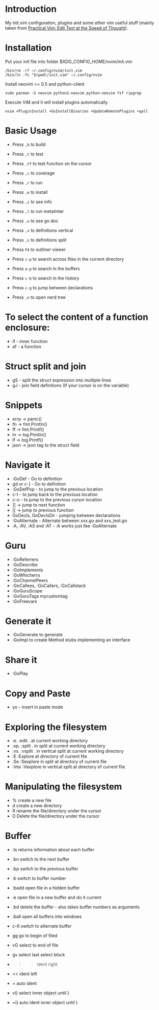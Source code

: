 # Introduction

My init.vim configuration, plugins and some other vim useful stuff (mainly taken from [Practical Vim: Edit Text at the Speed of Thought](http://pragprog.com/book/dnvim/practical-vim)).

# Installation

Put your init file into folder $XDG_CONFIG_HOME/nvim/init.vim
```
/bin/rm -rf ~/.config/nvim/init.vim
/bin/ln -fs "$(pwd)/init.vim" ~/.config/nvim
```

Install neovim >= 0.5 and python-client

```
sudo pacman -S neovim python2-neovim python-neovim fzf ripgrep
```

Execute ViM and it will install plugins automatically
```
nvim +PluginInstall +GoInstallBinaries +UpdateRemotePlugins +qall
```

# Basic Usage

- Press `,b`  to build
- Press `,t`  to test
- Press `,tf` to test function on the cursor
- Press `,c`  to coverage
- Press `,r`  to run
- Press `,e`  to install

- Press `,i`  to see info
- Press `,l`  to run metalinter
- Press `,x`  to see go doc
- Press `,v`  to definitions vertical
- Press `,s`  to definitions split

- Press `F4`  to outliner viewer

- Press `c-p` to search across files in the current directory
- Press `a-p` to search in the buffers
- Press `c-b` to search in the history
- Press `c-g` to jump between declarations

- Press `,n`  to open nerd tree

# To select the content of a function enclosure:
- if - inner function
- af - a function

# Struct split and join
- gS - split the struct expression into multiple lines
- gJ - join field definitions (If your cursor is on the variable)

# Snippets
- errp -> panic()
- fn -> fmt.Println()
- ff -> fmt.Printf()
- ln -> log.Println()
- lf -> log.Printf()
- json -> json tag to the struct field

# Navigate it
- :GoDef - Go to definition
- gd or c-] - Go to definition
- :GoDefPop - to jump to the previous location
- c-t - to jump back to the previous location
- c-o - to jump to the previous cursor location
- ]] -> jump to next function
- [[ -> jump to previous function
- GoDecls, GoDeclsDir - jumping between declarations
- :GoAlternate - Alternate between xxx.go and xxx_test.go
- :A, :AV, :AS and :AT - :A works just like :GoAlternate

# Guru
- :GoReferrers
- :GoDescribe
- :GoImplements
- :GoWhicherrs
- :GoChannelPeers
- :GoCallees, :GoCallers, :GoCallstack
- :GoGuruScope <scope>
- :GoGuruTags mycustomtag
- :GoFreevars

# Generate it
- :GoGenerate to generate
- :GoImpl to create Method stubs implementing an interface

# Share it
- :GoPlay

# Copy and Paste
- yo - insert in paste mode

# Exploring the filesystem
- :e.	:edit .		at current working directory
- :sp.	:split .	in split at current working directory
- :vs.	:vsplit .	in vertical split at current working directory
- :E	:Explore	at directory of current file
- :Se	:Sexplore	in split at directory of current file
- :Vex	:Vexplore	in vertical split at directory of current file

# Manipulating the filesystem
- %	create a new file
- d	create a new directory
- R	rename the file/directory under the cursor
- D	Delete the file/directory under the cursor

# Buffer
- :ls          returns information about each buffer
- :bn          switch to the next buffer
- :bp          switch to the previous buffer
- :b<number>   switch to buffer number <number>
- :badd <file> open file in a hidden buffer
- :e <file>    open file in a new buffer and do it current
- :bd <number> delete the buffer - also takes buffer numbers as arguments
- :ball        open all buffers into windows
- c-6          switch to alternate buffer


- gg	go to begin of filed
- vG    select to end of file
- gv    select last select block
- >>    ident right
- <<	ident left
- =		auto ident
- vi}   select inner object until }
- =i}   auto ident inner object until }
